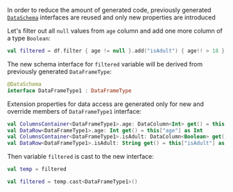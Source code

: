 [//]: # (title: Schema inheritance)

<!---IMPORT org.jetbrains.kotlinx.dataframe.samples.api.Schemas-->

In order to reduce the amount of generated code,
previously generated [`DataSchema`](schema.md) interfaces are reused and only new
properties are introduced

Let's filter out all `null` values from `age` column and add one more column of a type `Boolean`:

```kotlin
val filtered = df.filter { age != null }.add("isAdult") { age!! > 18 }
```

The new schema interface for `filtered` variable will be derived from previously generated `DataFrameType`:

```kotlin
@DataSchema
interface DataFrameType1 : DataFrameType
```

Extension properties for data access are generated only for new and override members of `DataFrameType1` interface:

```kotlin
val ColumnsContainer<DataFrameType1>.age: DataColumn<Int> get() = this["age"] as DataColumn<Int>
val DataRow<DataFrameType1>.age: Int get() = this["age"] as Int
val ColumnsContainer<DataFrameType1>.isAdult: DataColumn<Boolean> get() = this["isAdult"] as DataColumn<Boolean>
val DataRow<DataFrameType1>.isAdult: String get() = this["isAdult"] as Boolean
```

Then variable `filtered` is cast to the new interface:

```kotlin
val temp = filtered
```

```kotlin
val filtered = temp.cast<DataFrameType1>()
```

